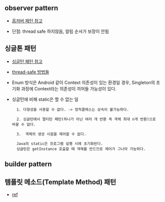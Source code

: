 

## observer pattern

- [옵저버 패턴 참고](https://velog.io/@haero_kim/%EC%98%B5%EC%A0%80%EB%B2%84-%ED%8C%A8%ED%84%B4-%EA%B0%9C%EB%85%90-%EB%96%A0%EB%A8%B9%EC%97%AC%EB%93%9C%EB%A6%BD%EB%8B%88%EB%8B%A4)

- 단점: thread safe 하지않음, 알림 순서가 보장이 안됨

## 싱글톤 패턴

- [싱글턴 패턴 참고](https://velog.io/@haero_kim/%ED%98%B9%EC%8B%9C-%EC%8B%B1%EA%B8%80%ED%86%A4%EC%9D%B4%EC%84%B8%EC%9A%94-%EC%A0%80%EB%8A%94-%EB%B2%99%EA%B8%80%ED%86%A4%EC%9D%B4%EC%97%90%EC%9A%94-%E3%85%8B%E3%85%8B%E3%85%8B)

- [thread-safe 방법들](https://seunghyunson.tistory.com/28)

- Enum 방식은 Android 같이 Context 의존성이 있는 환경일 경우, Singleton의 초기화 과정에 Context라는 의존성이 끼어들 가능성이 있다.

- 싱글턴에 비해 static은 할 수 없는 일

        1. 다형성을 사용할 수 없다. -> 정적클래스는 상속이 불가능하다.

        2. 싱글턴에서 멀티턴 패턴(하나가 아닌 여러 개 반환 즉 객체 최대 n개 반환)으로 바꿀 수 없다.

        3.  객체의 생성 시점을 제어할 수 없다.

        Java의 static은 프로그램 실행 시에 초기화된다.
        싱글턴은 getInstance 호출할 때 객체를 만드므로 제어가 그나마 가능하다.


## builder pattern


## 템플릿 메소드(Template Method) 패턴

- [ref](https://goodgid.github.io/What-is-Template-Method-Pattern/)